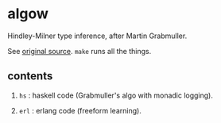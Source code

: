 # algow
Hindley-Milner type inference, after Martin Grabmuller.

See [original source](http://catamorph.de/publications/2007-09-01-algorithm-w-step-by-step.html).
`make` runs all the things.

## contents

1.  `hs` : haskell code (Grabmuller's algo with monadic logging). 

2.  `erl` : erlang code (freeform learning).
   
